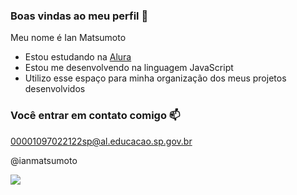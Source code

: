### Boas vindas ao meu perfil 💙

Meu nome é Ian Matsumoto

- Estou estudando na [Alura](https://alura.com.br)
- Estou me desenvolvendo na linguagem JavaScript
- Utilizo esse espaço para minha organização dos meus projetos desenvolvidos

### Você entrar em contato comigo 📫

00001097022122sp@al.educacao.sp.gov.br

@ianmatsumoto

![](https://media1.tenor.com/m/uO37-aKreAEAAAAC/kakashi-naruto.gif)

